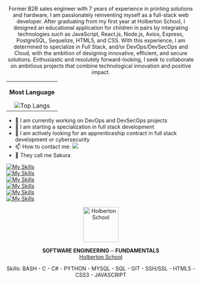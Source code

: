 <p align="center">
Former B2B sales engineer with 7 years of experience in printing solutions and hardware, I am passionately reinventing myself as a full-stack web developer. After graduating from my first year at Holberton School, I designed an educational application for children in pairs by integrating technologies such as JavaScript, React.js, Node.js, Axios, Express, PostgreSQL, Sequelize, HTML5, and CSS. With this experience, I am determined to specialize in Full Stack, and/or DevOps/DevSecOps and Cloud, with the ambition of designing innovative, efficient, and secure solutions. Enthusiastic and resolutely forward-looking, I seek to collaborate on ambitious projects that combine technological innovation and positive impact.
</p> 

<div align="center">
    <table>
        <tr>
            <td align="center">
                <p><b>Most Language</b></p>
                <img src="https://github-readme-stats.vercel.app/api/top-langs/?username=Stefani-web&layout=compact" alt="Top Langs" />
            </td>
        </tr>
    </table>
</div>

- 🔭 I am currently working on DevOps and DevSecOps projects
- 🌱 I am starting a specialization in full stack development
- 💬 I am actively looking for an apprenticeship contract in full stack development or cybersecurity
- 📫 How to contact me: <a href="https://www.linkedin.com/in/stefani-web/">
       <img src="https://img.shields.io/badge/linkedin-%230077B5.svg?&style=for-the-badge&logo=linkedin&logoColor=white"/> </a> 
- 🌸 They call me Sakura

[![My Skills](https://skillicons.dev/icons?i=linux,ubuntu,docker,git,github,discord&theme=light)](https://skillicons.dev)
<br clear="left"/>
[![My Skills](https://skillicons.dev/icons?i=vscode,ableton,&theme=light)](https://skillicons.dev)
<br clear="left"/>
[![My Skills](https://skillicons.dev/icons?i=emacs,vim,&theme=light)](https://skillicons.dev)
<br clear="left"/>
[![My Skills](https://skillicons.dev/icons?i=nodejs,&theme=light)](https://skillicons.dev)
<br clear="left"/>
[![My Skills](https://skillicons.dev/icons?i=figma&theme=light)](https://skillicons.dev) 
<br clear="left"/>
[![My Skills](https://skillicons.dev/icons?i=bash,powershell,html,css,js,&theme=light)](https://skillicons.dev)

<div align="center">
    <img height="94px" width="94px" alt="Holberton School" src="https://blog.holbertonschool.com/wp-content/uploads/2019/04/instagram_feed180.jpg" />
    <p>
        <b>SOFTWARE ENGINEERING ─ FUNDAMENTALS</b><br />
        <a href="https://www.holbertonschool.fr/">Holberton School</a>
    </p>
    <p>
        Skills: BASH - C - C# - PYTHON - MYSQL - SQL - GIT - SSH/SSL - HTML5 - CSS3 - JAVASCRIPT
    </p>
</div>
